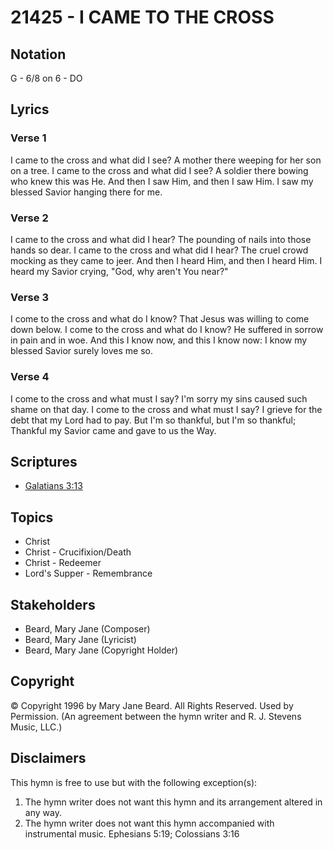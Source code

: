 # 21425 - I CAME TO THE CROSS

## Notation

G - 6/8 on 6 - DO

## Lyrics

### Verse 1

I came to the cross and what did I see? A mother there weeping for her son on a tree. I came to the cross and what did I see? A soldier there bowing who knew this was He. And then I saw Him, and then I saw Him. I saw my blessed Savior hanging there for me. 

### Verse 2

I came to the cross and what did I hear? The pounding of nails into those hands so dear. I came to the cross and what did I hear? The cruel crowd mocking as they came to jeer. And then I heard Him, and then I heard Him. I heard my Savior crying, "God, why aren't You near?" 

### Verse 3

I come to the cross and what do I know? That Jesus was willing to come down below. I come to the cross and what do I know? He suffered in sorrow in pain and in woe. And this I know now, and this I know now: I know my blessed Savior surely loves me so. 

### Verse 4

I come to the cross and what must I say? I'm sorry my sins caused such shame on that day. I come to the cross and what must I say? I grieve for the debt that my Lord had to pay. But I'm so thankful, but I'm so thankful; Thankful my Savior came and gave to us the Way. 


## Scriptures

- [Galatians 3:13](https://www.biblegateway.com/passage/?search=Galatians%203%3A13)

## Topics

- Christ
- Christ - Crucifixion/Death
- Christ - Redeemer
- Lord's Supper - Remembrance

## Stakeholders

- Beard, Mary Jane (Composer)
- Beard, Mary Jane (Lyricist)
- Beard, Mary Jane (Copyright Holder)

## Copyright

© Copyright 1996 by Mary Jane Beard. All Rights Reserved. Used by Permission.
(An agreement between the hymn writer and R. J. Stevens Music, LLC.)

## Disclaimers

This hymn is free to use but with the following exception(s):
1. The hymn writer does not want this hymn and its arrangement altered in any way.
2. The hymn writer does not want this hymn accompanied with instrumental music.
Ephesians 5:19; Colossians 3:16


